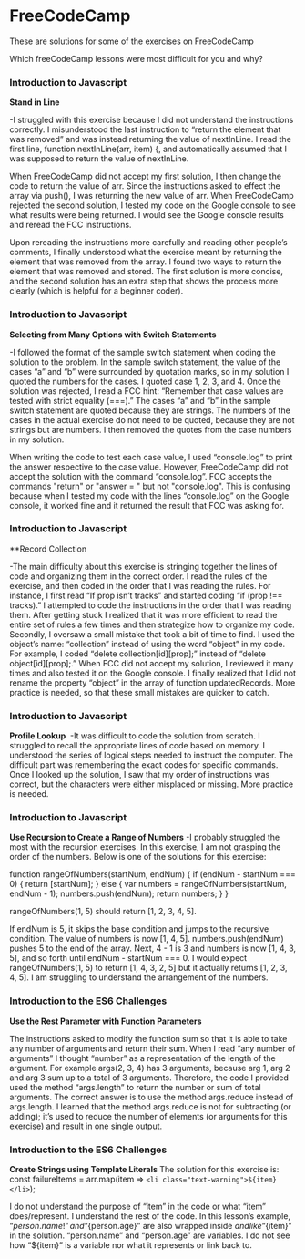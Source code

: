 # FreeCodeCamp
These are solutions for some of the exercises on FreeCodeCamp

Which freeCodeCamp lessons were most difficult for you and why?

### Introduction to Javascript
**Stand in Line**

-I struggled with this exercise because I did not understand the instructions correctly. I misunderstood the last instruction to “return the element that was removed” and was instead returning the value of nextInLine. I read the first line, function nextInLine(arr, item) {, and automatically assumed that I was supposed to return the value of nextInLine.

When FreeCodeCamp did not accept my first solution, I then change the code to return the value of arr. Since the instructions asked to effect the array via push(), I was returning the new value of arr. When FreeCodeCamp rejected the second solution, I tested my code on the Google console to see what results were being returned. I would see the Google console results and reread the FCC instructions.

Upon rereading the instructions more carefully and reading other people’s comments, I finally understood what the exercise meant by returning the element that was removed from the array. I found two ways to return the element that was removed and stored. The first solution is more concise, and the second solution has an extra step that shows the process more clearly (which is helpful for a beginner coder).

### Introduction to Javascript
**Selecting from Many Options with Switch Statements**

-I followed the format of the sample switch statement when coding the solution to the problem. In the sample switch statement, the value of the cases “a” and “b” were surrounded by quotation marks, so in my solution I quoted the numbers for the cases. I quoted case 1, 2, 3, and 4. Once the solution was rejected, I read a FCC hint: “Remember that case values are tested with strict equality (===).” The cases “a” and “b” in the sample switch statement are quoted because they are strings. The numbers of the cases in the actual exercise do not need to be quoted, because they are not strings but are numbers. I then removed the quotes from the case numbers in my solution.

When writing the code to test each case value, I used “console.log” to print the answer respective to the case value. However, FreeCodeCamp did not accept the solution with the command “console.log”. FCC accepts the commands "return" or "answer = " but not "console.log". This is confusing because when I tested my code with the lines “console.log” on the Google console, it worked fine and it returned the result that FCC was asking for.

### Introduction to Javascript
**Record Collection

-The main difficulty about this exercise is stringing together the lines of code and organizing them in the correct order. I read the rules of the exercise, and then coded in the order that I was reading the rules. For instance, I first read “If prop isn’t tracks” and started coding “if (prop !== tracks).” I attempted to code the instructions in the order that I was reading them.  After getting stuck I realized that it was more efficient to read the entire set of rules a few times and then strategize how to organize my code. Secondly, I oversaw a small mistake that took a bit of time to find. I used the object’s name: “collection” instead of using the word “object” in my code. For example, I coded “delete collection[id][prop];” instead of “delete object[id][prop];.” When FCC did not accept my solution, I reviewed it many times and also tested it on the Google console. I finally realized that I did not rename the property “object” in the array of function updatedRecords. More practice is needed, so that these small mistakes are quicker to catch. 

### Introduction to Javascript
**Profile Lookup** 
-It was difficult to code the solution from scratch. I struggled to recall the appropriate lines of code based on memory. I understood the series of logical steps needed to instruct the computer. The difficult part was remembering the exact codes for specific commands. Once I looked up the solution, I saw that my order of instructions was correct, but the characters were either misplaced or missing. More practice is needed. 

### Introduction to Javascript
**Use Recursion to Create a Range of Numbers**
-I probably struggled the most with the recursion exercises. In this exercise, I am not grasping the order of the numbers. Below is one of the solutions for this exercise:

function rangeOfNumbers(startNum, endNum) {
  if (endNum - startNum === 0) {
    return [startNum];
  } else {
    var numbers = rangeOfNumbers(startNum, endNum - 1);
    numbers.push(endNum);
    return numbers;
  }
}

rangeOfNumbers(1, 5) should return [1, 2, 3, 4, 5]. 

If endNum is 5, it skips the base condition and jumps to the recursive condition. The value of numbers is now [1, 4, 5]. numbers.push(endNum) pushes 5 to the end of the array. Next, 4 - 1 is 3 and numbers is now [1, 4, 3, 5], and so forth until endNum - startNum === 0. I would expect rangeOfNumbers(1, 5) to return [1, 4, 3, 2, 5] but it actually returns [1, 2, 3, 4, 5]. I am struggling to understand the arrangement of the numbers. 

### Introduction to the ES6 Challenges
**Use the Rest Parameter with Function Parameters**

The instructions asked to modify the function sum so that it is able to take any number of arguments and return their sum. When I read “any number of arguments” I thought “number” as a representation of the length of the argument. For example args(2, 3, 4) has 3 arguments, because arg 1, arg 2 and arg 3 sum up to a total of 3 arguments. Therefore, the code I provided used the method “args.length” to return the number or sum of total arguments. The correct answer is to use the method args.reduce instead of args.length. I learned that the method args.reduce is not for subtracting (or adding); it’s used to reduce the number of elements (or arguments for this exercise) and result in one single output. 


### Introduction to the ES6 Challenges
**Create Strings using Template Literals**
The solution for this exercise is:
const failureItems = arr.map(item => `<li class="text-warning">${item}</li>`);

I do not understand the purpose of “item” in the code or what “item” does/represent. I understand the rest of the code. In this lesson’s example, “${person.name}!” and “${person.age}” are also wrapped inside ${ and } like “${item}” in the solution. “person.name” and “person.age” are variables. I do not see how “${item}” is a variable nor what it represents or link back to.





